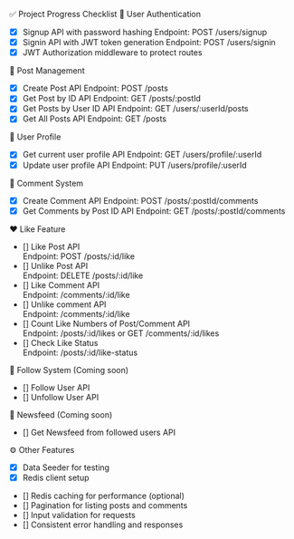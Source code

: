 ✅ Project Progress Checklist
🔐 User Authentication
- [x] Signup API with password hashing
  Endpoint: POST /users/signup
- [x] Signin API with JWT token generation
  Endpoint: POST /users/signin
- [x] JWT Authorization middleware to protect routes

📝 Post Management
- [x] Create Post API
  Endpoint: POST /posts
- [x] Get Post by ID API
  Endpoint: GET /posts/:postId
- [x] Get Posts by User ID API
  Endpoint: GET /users/:userId/posts
- [x] Get All Posts API
  Endpoint: GET /posts

👤 User Profile
- [x] Get current user profile API
  Endpoint: GET /users/profile/:userId
- [x] Update user profile API
  Endpoint: PUT /users/profile/:userId

💬 Comment System
- [X] Create Comment API
  Endpoint: POST /posts/:postId/comments
- [X] Get Comments by Post ID API
  Endpoint: GET /posts/:postId/comments

❤️ Like Feature
- [] Like Post API                                
  Endpoint: POST /posts/:id/like
- [] Unlike Post API                              
  Endpoint: DELETE /posts/:id/like
- [] Like Comment API                             
  Endpoint: /comments/:id/like
- [] Unlike comment API                           
  Endpoint: /comments/:id/like
- [] Count Like Numbers of Post/Comment API       
  Endpoint: /posts/:id/likes or GET /comments/:id/likes
- [] Check Like Status                            
  Endpoint: /posts/:id/like-status

🔗 Follow System (Coming soon)
- [] Follow User API
- [] Unfollow User API

📰 Newsfeed (Coming soon)
- [] Get Newsfeed from followed users API

⚙️ Other Features
- [x] Data Seeder for testing
- [x] Redis client setup
- [] Redis caching for performance (optional)
- [] Pagination for listing posts and comments
- [] Input validation for requests
- [] Consistent error handling and responses